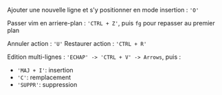 
Ajouter une nouvelle ligne et s'y positionner en mode insertion : `'O'`

Passer vim en arriere-plan : `'CTRL + Z'`, puis `fg` pour repasser au premier plan

Annuler action : `'U'`
Restaurer action : `'CTRL + R'`

Edition multi-lignes : `'ECHAP' -> 'CTRL + V' -> Arrows`, puis :
- `'MAJ + I'`: insertion
- `'C'`: remplacement
- `'SUPPR'`: suppression

